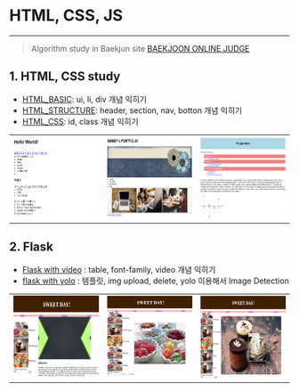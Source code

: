 # HTML, CSS, JS 

---

> Algorithm study in Baekjun site
> [BAEKJOON ONLINE JUDGE](https://www.acmicpc.net/)

## 1. HTML, CSS study
- [HTML_BASIC](): ui, li, div 개념 익히기
- [HTML_STRUCTURE](): header, section, nav, botton 개념 익히기
- [HTML_CSS](): id, class 개념 익히기
<table>
    <tr>
    <td><img src="images/1.1_HTML_BASIC.png" alt="1.1_HTML_BASIC" width='200' height = '150' /></td>
    <td><img src="images/1.2_HTML_structure.png" alt="1.2_HTML_structure" width='200' height = '150'/></td>
    <td><img src="images/1.3_CSS.png" alt="1.3_CSS" width='200' height = '150'/></td>    
    </tr>
</table>





## 2. Flask 
- [Flask with video]() : table, font-family, video 개념 익히기
- [flask with yolo]() : 템플릿, img upload, delete, yolo 이용해서 Image Detection
<table>
    <tr>
    <td><img src="images/2.2_flask.png"  alt="2.2_flask" width='200' height = '150' /></td>
    <td><img src="images/2.1_flask3.png" alt="2.1_flask3" width='200' height = '150'/></td>
    <td><img src="images/2.1_flask.png" alt="2.1_flask" width='200' height = '150'/></td>    
    </tr>
</table>